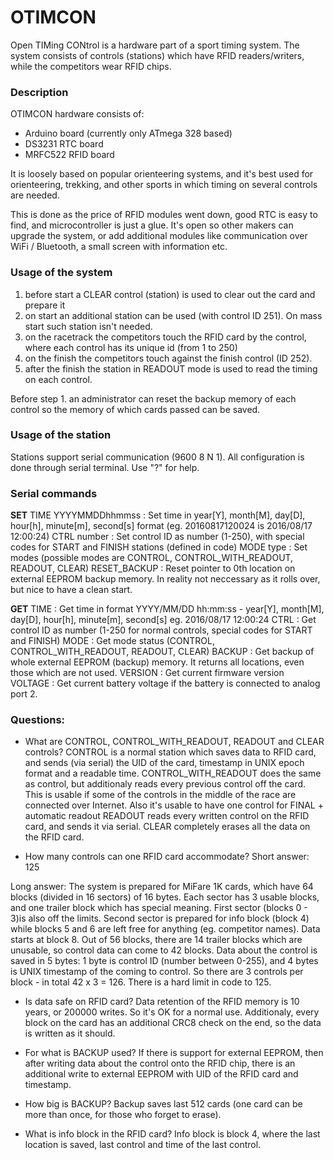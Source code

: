 # OTIMCON

Open TIMing CONtrol is a hardware part of a sport timing 
system. The system consists of controls (stations) which have RFID 
readers/writers, while the competitors wear RFID chips.


### Description
OTIMCON hardware consists of:
- Arduino board (currently only ATmega 328 based)
- DS3231 RTC board
- MRFC522 RFID board


It is loosely based on popular orienteering systems, and it's best used for orienteering, trekking, and other sports in which timing on several controls are needed.

This is done as the price of RFID modules went down, good RTC is easy to find, and microcontroller is just a glue. It's open so other makers can upgrade the system, or add additional modules like communication over WiFi / Bluetooth, a small screen with information etc.


### Usage of the system
1. before start a CLEAR control (station) is used to clear out the card and prepare it
2. on start an additional station can be used (with control ID 251). On mass start such station isn't needed.
3. on the racetrack the competitors touch the RFID card by the control, where each control has its unique id (from 1 to 250)
4. on the finish the competitors touch against the finish control (ID 252).
5. after the finish the station in READOUT mode is used to read the timing on each control.
      
Before step 1. an administrator can reset the backup memory of each control so the memory of which cards passed can be saved.
      
### Usage of the station
Stations support serial communication (9600 8 N 1). All configuration is done through serial terminal. Use "?" for help.

### Serial commands
__SET__ 
TIME YYYYMMDDhhmmss : Set time in year[Y], month[M], day[D], hour[h], minute[m], second[s] format  (eg. 20160817120024 is 2016/08/17 12:00:24)
CTRL number         : Set control ID as number (1-250), with special codes for START and FINISH stations (defined in code)
MODE type           : Set modes (possible modes are CONTROL, CONTROL_WITH_READOUT, READOUT, CLEAR)
RESET_BACKUP        : Reset pointer to 0th location on external EEPROM backup memory. In reality not neccessary as it rolls over, but nice to have a clean start.

__GET__
TIME                : Get time in format YYYY/MM/DD hh:mm:ss - year[Y], month[M], day[D], hour[h], minute[m], second[s] eg. 2016/08/17 12:00:24
CTRL                : Get control ID as number (1-250 for normal controls, special codes for START and FINISH)
MODE                : Get mode status (CONTROL, CONTROL_WITH_READOUT, READOUT, CLEAR)
BACKUP              : Get backup of whole external EEPROM (backup) memory. It returns all locations, even those which are not used.
VERSION             : Get current firmware version
VOLTAGE             : Get current battery voltage if the battery is connected to analog port 2.

### Questions:
* What are CONTROL, CONTROL_WITH_READOUT, READOUT and CLEAR controls?
CONTROL is a normal station which saves data to RFID card, and sends (via serial) the UID of the card, timestamp in UNIX epoch format and a readable time.
CONTROL_WITH_READOUT does the same as control, but additionaly reads every previous control off the card. This is usable if some of the controls in the middle of the race are connected over Internet. Also it's usable to have one control for FINAL + automatic readout
READOUT reads every written control on the RFID card, and sends it via serial.
CLEAR completely erases all the data on the RFID card.


* How many controls can one RFID card accommodate?
Short answer: 125

Long answer: The system is prepared for MiFare 1K cards, which have 64 blocks (divided in 16 sectors) of 16 bytes. Each sector has 3 usable blocks, and one trailer block which has special meaning. First sector (blocks 0 - 3)is also off the limits. Second sector is prepared for info block (block 4) while blocks 5 and 6 are left free for anything (eg. competitor names). 
Data starts at block 8. Out of 56 blocks, there are 14 trailer blocks which are unusable, so control data can come to 42 blocks. Data about the control is saved in 5 bytes: 1 byte is control ID (number between 0-255), and 4 bytes is UNIX timestamp of the coming to control. So there are 3 controls per block - in total 42 x 3 = 126. There is a hard limit in code to 125.


* Is data safe on RFID card?
Data retention of the RFID memory is 10 years, or 200000 writes. So it's OK for a normal use. Additionaly, every block on the card has an additional CRC8 check on the end, so the data is written as it should.

 
* For what is BACKUP used?
If there is support for external EEPROM, then after writing data about the control onto the RFID chip, there is an additional write to external EEPROM with UID of the RFID card and timestamp.


* How big is BACKUP?
Backup saves last 512 cards (one card can be more than once, for those who forget to erase).


* What is info block in the RFID card?
Info block is block 4, where the last location is saved, last control and time of the last control.

